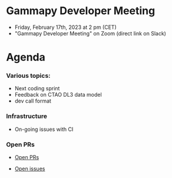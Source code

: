
# Gammapy Developer Meeting

* Friday, February 17th, 2023 at 2 pm (CET)
* "Gammapy Developer Meeting" on Zoom (direct link on Slack)
# Agenda

### Various topics:
- Next coding sprint
- Feedback on CTAO DL3 data model
- dev call format

### Infrastructure
- On-going issues with CI


### Open PRs


* [Open PRs](https://github.com/gammapy/gammapy/pulls)

* [Open issues](https://github.com/gammapy/gammapy/issues)

